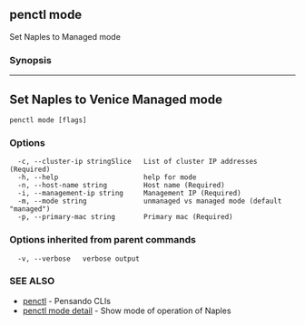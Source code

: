 ## penctl mode

Set Naples to Managed mode

### Synopsis



-----------------------------------
 Set Naples to Venice Managed mode 
-----------------------------------


```
penctl mode [flags]
```

### Options

```
  -c, --cluster-ip stringSlice   List of cluster IP addresses (Required)
  -h, --help                     help for mode
  -n, --host-name string         Host name (Required)
  -i, --management-ip string     Management IP (Required)
  -m, --mode string              unmanaged vs managed mode (default "managed")
  -p, --primary-mac string       Primary mac (Required)
```

### Options inherited from parent commands

```
  -v, --verbose   verbose output
```

### SEE ALSO
* [penctl](penctl.md)	 - Pensando CLIs
* [penctl mode detail](penctl_mode_detail.md)	 - Show mode of operation of Naples

